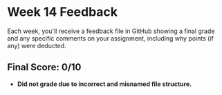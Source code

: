 # Week 14 Feedback
Each week, you'll receive a feedback file in GitHub showing a final grade and any specific comments on your assignment, including why points (if any) were deducted.



## Final Score: 0/10

* **Did not grade due to incorrect and misnamed file structure.**
